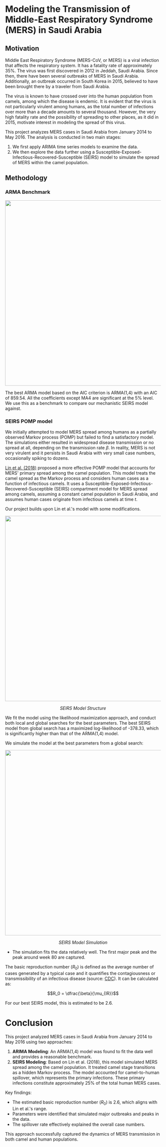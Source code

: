 # Modeling the Transmission of Middle-East Respiratory Syndrome (MERS) in Saudi Arabia

## Motivation

Middle East Respiratory Syndrome (MERS-CoV, or MERS) is a viral infection that affects the respiratory system. It has a fatality rate of approximately 35%. The virus was first discovered in 2012 in Jeddah, Saudi Arabia. Since then, there have been several outbreaks of MERS in Saudi Arabia. Additionally, an outbreak occurred in South Korea in 2015, believed to have been brought there by a traveler from Saudi Arabia.

The virus is known to have crossed over into the human population from camels, among which the disease is endemic. It is evident that the virus is not particularly virulent among humans, as the total number of infections over more than a decade amounts to several thousand. However, the very high fatality rate and the possibility of spreading to other places, as it did in 2015, motivate interest in modeling the spread of this virus.

This project analyzes MERS cases in Saudi Arabia from January 2014 to May 2016. The analysis is conducted in two main stages:
1. We first apply ARIMA time series models to examine the data.
2. We then explore the data further using a Susceptible-Exposed-Infectious-Recovered-Susceptible (SEIRS) model to simulate the spread of MERS within the camel population.

## Methodology

### ARMA Benchmark

<p align="center">
  <img src="https://github.com/user-attachments/assets/200557db-fec0-474a-8cc9-27098e90ad38" width=600 />
</p>

The best ARMA model based on the AIC criterion is ARMA(1,4) with an AIC of 859.54. All the coefficients except MA4 are significant at the 5% level. We use this as a benchmark to compare our mechanistic SEIRS model against.

### SEIRS POMP model

We initially attempted to model MERS spread among humans as a partially observed Markov process (POMP) but failed to find a satisfactory model. The simulations either resulted in widespread disease transmission or no spread at all, depending on the transmission rate $\beta$. In reality, MERS is not very virulent and it persists in Saudi Arabia with very small case numbers, occasionally spiking to dozens.

[Lin et al. (2018)](https://pubmed.ncbi.nlm.nih.gov/29846148/) proposed a more effective POMP model that accounts for MERS' primary spread among the camel population. This model treats the camel spread as the Markov process and considers human cases as a function of infectious camels. It uses a Susceptible-Exposed-Infectious-Recovered-Susceptible (SEIRS) compartment model for MERS spread among camels, assuming a constant camel population in Saudi Arabia, and assumes human cases originate from infectious camels at time $t$.

Our project builds upon Lin et al.'s model with some modifications.
<p align="center">
  <img src="https://github.com/user-attachments/assets/63c16d6e-eede-4bc0-bdd0-d6ca47919437" width=600 />
  <p align="center">
    <em> SEIRS Model Structure </em>
  </p>
</p>

We fit the model using the likelihood maximization approach, and conduct both local and global searches for the best parameters. The best SEIRS model from global search has a maximized log-likelihood of -378.33, which is significantly higher than that of the ARMA(1,4) model.

We simulate the model at the best parameters from a global search:

<p align="center">
  <img src="https://github.com/user-attachments/assets/e78c694b-add0-4ccc-955c-2166ff78e60f" width=600 />
  <p align="center">
    <em> SEIRS Model Simulation </em>
  </p>
</p>

- The simulation fits the data relatively well. The first major peak and the peak around week 80 are captured.

The basic reproduction number ($R_0$) is defined as the average number of cases generated by a typical case and it quantifies the contagiousness or transmissibility of an infectious disease (source: [CDC](https://wwwnc.cdc.gov/eid/article/25/1/17-1901_article#)). It can be calculated as:
```math
R_0 = \dfrac{\beta}{\mu_{IR}}
```
For our best SEIRS model, this is estimated to be 2.6.


# Conclusion

This project analyzed MERS cases in Saudi Arabia from January 2014 to May 2016 using two approaches:
1. **ARIMA Modeling**: An ARMA(1,4) model was found to fit the data well and provides a reasonable benchmark.
2. **SEIRS Modeling**: Based on Lin et al. (2018), this model simulated MERS spread among the camel population. It treated camel stage transitions as a hidden Markov process. The model accounted for camel-to-human spillover, which represents the primary infections. These primary infections constitute approximately 25% of the total human MERS cases.

Key findings:
   - The estimated basic reproduction number ($R_0$) is 2.6, which aligns with Lin et al.'s range.
   - Parameters were identified that simulated major outbreaks and peaks in the data.
   - The spillover rate effectively explained the overall case numbers.

This approach successfully captured the dynamics of MERS transmission in both camel and human populations.

